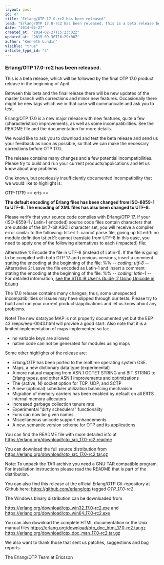 ```yaml
---
layout: post
id: 47
title: "Erlang/OTP 17.0-rc2 has been released"
lead: "Erlang/OTP 17.0-rc2 has been released. This is a beta release before the 17.0 product release. "
date: "2014-02-27"
created_at: "2014-02-27T15:23:02Z"
updated_at: "2015-09-30T16:29:06Z"
author: "Kenneth Lundin"
visible: "true"
article_type_id: "3"
---
```


### Erlang/OTP 17.0-rc2 has been released.

 This is a beta release, which will be followed by the final OTP 17.0 product release in the beginning of April.

 Between this beta and the final release there will be new updates of the master branch with corrections and minor new features. Occasionally there might be new tags which we in that case will communicate and ask you to test.

 Erlang/OTP 17.0 is a new major release with new features, quite a few (characteristics) improvements, as well as some incompatibilities. See the README file and the documentation for more details.

 We would like to ask you to download and test the beta release and send us your feedback as soon as possible, so that we can make the necessary corrections before OTP 17.0.

 The release contains many changes and a few potential incompatibilities. Please try to build and run your current products/applications and let us know about any problems.

 One known, but previously insufficiently documented incompatibility that we would like to highlight is:

 OTP-11719 == erts == 

**The default encoding of Erlang files has been changed from ISO-8859-1 to UTF-8. The encoding of XML files has also been changed to UTF-8.**

 Please verify that your source code compiles with Erlang/OTP 17. If your (ISO-8559-1 / Latin-1 encoded) source code files contain characters that are outside of the bit 7-bit ASCII character set, you will receive a compiler error similar to the following:
tst.erl:1: cannot parse file, giving up tst.erl:1: no module definition tst.erl:1: cannot translate from UTF-8 
 In this case, you need to apply one of the following alternatives to each (impacted) file:

 Alternative 1: Encode the file in UTF-8 (instead of Latin-1). If the file is going to be compiled with both OTP 17 and previous versions, insert a comment stating the encoding at the beginning of the file:
 %% -*- coding: utf-8 -*- 
 Alternative 2: Leave the file encoded as Latin-1 and insert a comment stating the encoding at the beginning of the file:
 %% -*- coding: latin-1 -*- 
 For detailed information, [see the STDLIB User's Guide, 2 Using Unicode in Erlang](/doc/apps/stdlib/unicode_usage.html)

 The 17.0 release contains many changes; thus, some unexpected incompatibilities or issues may have slipped through our tests. Please try to build and run your current products/applications and let us know about any problems.

 Note! The new datatype MAP is not properly documented yet but the EEP 43 /eeps/eep-0043.html will provide a good start. Also note that it is a limited implementation of maps implemented so far:
* no variable keys are allowed
* native code can not be generated for modules using maps

 Some other highlights of the release are:
* Erlang/OTP has been ported to the realtime operating system OSE.
* Maps, a new dictionary data type (experimental)
* A more natural mapping from ASN.1 OCTET STRING and BIT STRING to Erlang types, and other ASN.1 improvements and optimizations
* The {active, N} socket option for TCP, UDP, and SCTP
* A new (optional) scheduler utilization balancing mechanism
* Migration of memory carriers has been enabled by default on all ERTS internal memory allocators
* Increased garbage collection tenure rate
* Experimental "dirty schedulers" functionality
* Funs can now be given names
* Miscellaneous unicode support enhancements
* A new, semantic version scheme for OTP and its applications

 You can find the README file with more detailed info at <https://erlang.org/download/otp_src_17.0-rc2.readme>

 You can download the full source distribution from <https://erlang.org/download/otp_src_17.0-rc2.tar.gz>

 Note: To unpack the TAR archive you need a GNU TAR compatible program. For installation instructions please read the README that is part of the distribution.

 You can also find this release at the official Erlang/OTP Git-repository at Github here: <https://github.com/erlang/otp> tagged *OTP_17.0-rc2*

 The Windows binary distribution can be downloaded from

<https://erlang.org/download/otp_win32_17.0-rc2.exe> and <https://erlang.org/download/otp_win64_17.0-rc2.exe>

 You can also download the complete HTML documentation or the Unix manual files <https://erlang.org/download/otp_doc_html_17.0-rc2.tar.gz>
<https://erlang.org/download/otp_doc_man_17.0-rc2.tar.gz>

 We also want to thank those that sent us patches, suggestions and bug reports.

 The Erlang/OTP Team at Ericsson
